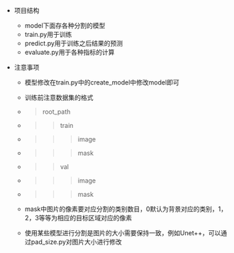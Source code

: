  * 项目结构
	* model下面存各种分割的模型
	* train.py用于训练
	* predict.py用于训练之后结果的预测
	* evaluate.py用于各种指标的计算

* 注意事项
	* 模型修改在train.py中的create_model中修改model即可
	* 训练前注意数据集的格式 
	* > root_path
	* >> train
	* >>> image
	* >>> mask

	* >> val
	* >>> image
	* >>> mask 
	* mask中图片的像素要对应分割的类别数目，0默认为背景对应的类别，1，2，3等等为相应的目标区域对应的像素
	* 使用某些模型进行分割是图片的大小需要保持一致，例如Unet++，可以通过pad_size.py对图片大小进行修改
